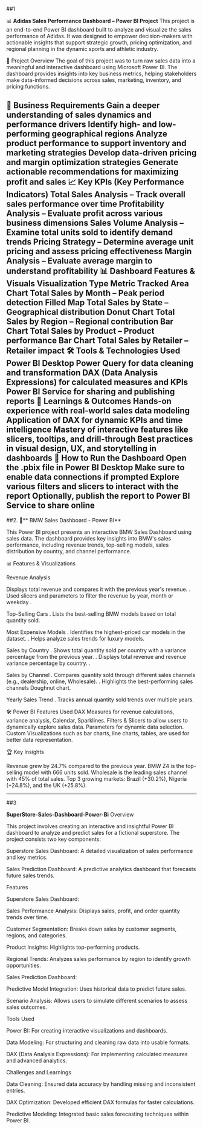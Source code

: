 ##1

📊 **Adidas Sales Performance Dashboard – Power BI Project**
This project is an end-to-end Power BI dashboard built to analyze and visualize the sales performance of Adidas. It was designed to empower decision-makers with actionable insights that support strategic growth, pricing optimization, and regional planning in the dynamic sports and athletic industry.

📌 Project Overview
The goal of this project was to turn raw sales data into a meaningful and interactive dashboard using Microsoft Power BI. The dashboard provides insights into key business metrics, helping stakeholders make data-informed decisions across sales, marketing, inventory, and pricing functions.

🎯 Business Requirements
Gain a deeper understanding of sales dynamics and performance drivers
Identify high- and low-performing geographical regions
Analyze product performance to support inventory and marketing strategies
Develop data-driven pricing and margin optimization strategies
Generate actionable recommendations for maximizing profit and sales
📈 Key KPIs (Key Performance Indicators)
Total Sales Analysis – Track overall sales performance over time
Profitability Analysis – Evaluate profit across various business dimensions
Sales Volume Analysis – Examine total units sold to identify demand trends
Pricing Strategy – Determine average unit pricing and assess pricing effectiveness
Margin Analysis – Evaluate average margin to understand profitability
📊 Dashboard Features & Visuals
Visualization Type	Metric Tracked
Area Chart	Total Sales by Month – Peak period detection
Filled Map	Total Sales by State – Geographical distribution
Donut Chart	Total Sales by Region – Regional contribution
Bar Chart	Total Sales by Product – Product performance
Bar Chart	Total Sales by Retailer – Retailer impact
🛠️ Tools & Technologies Used
Power BI Desktop
Power Query for data cleaning and transformation
DAX (Data Analysis Expressions) for calculated measures and KPIs
Power BI Service for sharing and publishing reports
📌 Learnings & Outcomes
Hands-on experience with real-world sales data modeling
Application of DAX for dynamic KPIs and time intelligence
Mastery of interactive features like slicers, tooltips, and drill-through
Best practices in visual design, UX, and storytelling in dashboards
🚀 How to Run the Dashboard
Open the .pbix file in Power BI Desktop
Make sure to enable data connections if prompted
Explore various filters and slicers to interact with the report
Optionally, publish the report to Power BI Service to share online
---------------------------------------------------------------------------------------------------------------------------------------------------------------------------------------------------------------------

##2.
 🚗** BMW Sales Dashboard - Power BI**

 
 This Power BI project presents an interactive BMW Sales Dashboard using sales data. The dashboard provides key insights into BMW's sales performance, including revenue trends, top-selling models, sales distribution by country, and channel performance.

📊 Features & Visualizations

Revenue Analysis

Displays total revenue and compares it with the previous year's revenue. . Used slicers and parameters to filter the revenue by year, month or weekday .

Top-Selling Cars . Lists the best-selling BMW models based on total quantity sold.

Most Expensive Models . Identifies the highest-priced car models in the dataset. . Helps analyze sales trends for luxury models.

Sales by Country . Shows total quantity sold per country with a variance percentage from the previous year. . Displays total revenue and revenue variance percentage by country. .

Sales by Channel . Compares quantity sold through different sales channels (e.g., dealership, online, Wholesale). . Highlights the best-performing sales channels Doughnut chart.

Yearly Sales Trend . Tracks annual quantity sold trends over multiple years.

🛠️ Power BI Features Used DAX Measures for revenue calculations, variance analysis, Calendar, Sparklines. Filters & Slicers to allow users to dynamically explore sales data. Parameters for dynamic data selection. Custom Visualizations such as bar charts, line charts, tables, are used for better data representation.

🏆 Key Insights

Revenue grew by 24.7% compared to the previous year.
BMW Z4 is the top-selling model with 666 units sold.
Wholesale is the leading sales channel with 45% of total sales.
Top 3 growing markets: Brazil (+30.2%), Nigeria (+24.8%), and the UK (+25.8%).

--------------------------------------------------------------------------------------------------------------------------------------------------------------------------------------------------------------------

##3


**SuperStore-Sales-Dashboard-Power-Bi**
Overview

This project involves creating an interactive and insightful Power BI dashboard to analyze and predict sales for a fictional superstore. The project consists two key components:

Superstore Sales Dashboard: A detailed visualization of sales performance and key metrics.

Sales Prediction Dashboard: A predictive analytics dashboard that forecasts future sales trends.

Features

Superstore Sales Dashboard:

Sales Performance Analysis: Displays sales, profit, and order quantity trends over time.

Customer Segmentation: Breaks down sales by customer segments, regions, and categories.

Product Insights: Highlights top-performing products.

Regional Trends: Analyzes sales performance by region to identify growth opportunities.

Sales Prediction Dashboard:

Predictive Model Integration: Uses historical data to predict future sales.

Scenario Analysis: Allows users to simulate different scenarios to assess sales outcomes.

Tools Used

Power BI: For creating interactive visualizations and dashboards.

Data Modeling: For structuring and cleaning raw data into usable formats.

DAX (Data Analysis Expressions): For implementing calculated measures and advanced analytics.

Challenges and Learnings

Data Cleaning: Ensured data accuracy by handling missing and inconsistent entries.

DAX Optimization: Developed efficient DAX formulas for faster calculations.

Predictive Modeling: Integrated basic sales forecasting techniques within Power BI.
